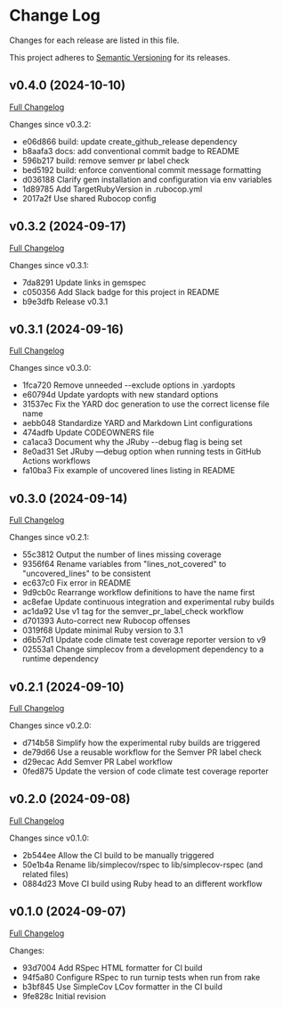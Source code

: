 # Change Log

Changes for each release are listed in this file.

This project adheres to [Semantic Versioning](https://semver.org/) for its releases.

## v0.4.0 (2024-10-10)

[Full Changelog](https://github.com/main-branch/simplecov-rspec/compare/v0.3.2..v0.4.0)

Changes since v0.3.2:

* e06d866 build: update create_github_release dependency
* b8aafa3 docs: add conventional commit badge to README
* 596b217 build: remove semver pr label check
* bed5192 build: enforce conventional commit message formatting
* d036188 Clarify gem installation and configuration via env variables
* 1d89785 Add TargetRubyVersion in .rubocop.yml
* 2017a2f Use shared Rubocop config

## v0.3.2 (2024-09-17)

[Full Changelog](https://github.com/main-branch/simplecov-rspec/compare/v0.3.1..v0.3.2)

Changes since v0.3.1:

* 7da8291 Update links in gemspec
* c050356 Add Slack badge for this project in README
* b9e3dfb Release v0.3.1

## v0.3.1 (2024-09-16)

[Full Changelog](https://github.com/main-branch/simplecov-rspec/compare/v0.3.0..v0.3.1)

Changes since v0.3.0:

* 1fca720 Remove unneeded --exclude options in .yardopts
* e60794d Update yardopts with new standard options
* 31537ec Fix the YARD doc generation to use the correct license file name
* aebb048 Standardize YARD and Markdown Lint configurations
* 474adfb Update CODEOWNERS file
* ca1aca3 Document why the JRuby --debug flag is being set
* 8e0ad31 Set JRuby —debug option when running tests in GitHub Actions workflows
* fa10ba3 Fix example of uncovered lines listing in README

## v0.3.0 (2024-09-14)

[Full Changelog](https://github.com/main-branch/simplecov-rspec/compare/v0.2.1..v0.3.0)

Changes since v0.2.1:

* 55c3812 Output the number of lines missing coverage
* 9356f64 Rename variables from "lines_not_covered" to "uncovered_lines" to be consistent
* ec637c0 Fix error in README
* 9d9cb0c Rearrange workflow definitions to have the name first
* ac8efae Update continuous integration and experimental ruby builds
* ac1da92 Use v1 tag for the semver_pr_label_check workflow
* d701393 Auto-correct new Rubocop offenses
* 0319f68 Update minimal Ruby version to 3.1
* d6b57d1 Update code climate test coverage reporter version to v9
* 02553a1 Change simplecov from a development dependency to a runtime dependency

## v0.2.1 (2024-09-10)

[Full Changelog](https://github.com/main-branch/simplecov-rspec/compare/v0.2.0..v0.2.1)

Changes since v0.2.0:

* d714b58 Simplify how the experimental ruby builds are triggered
* de79d66 Use a reusable workflow for the Semver PR label check
* d29ecac Add Semver PR Label workflow
* 0fed875 Update the version of code climate test coverage reporter

## v0.2.0 (2024-09-08)

[Full Changelog](https://github.com/main-branch/simplecov-rspec/compare/v0.1.0..v0.2.0)

Changes since v0.1.0:

* 2b544ee Allow the CI build to be manually triggered
* 50e1b4a Rename lib/simplecov/rspec to lib/simplecov-rspec (and related files)
* 0884d23 Move CI build using Ruby head to an different workflow

## v0.1.0 (2024-09-07)

[Full Changelog](https://github.com/main-branch/simplecov-rspec/compare/9fe828c..v0.1.0)

Changes:

* 93d7004 Add RSpec HTML formatter for CI build
* 94f5a80 Configure RSpec to run turnip tests when run from rake
* b3bf845 Use SimpleCov LCov formatter in the CI build
* 9fe828c Initial revision
